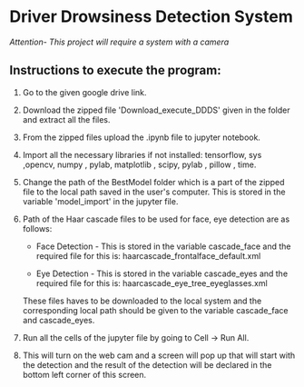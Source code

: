# Driver Drowsiness Detection System


<!-- ## Getting Started -->
_Attention- This project will require a system with a camera_
## Instructions to execute the program: 

1. Go to the given google drive link.

2. Download the zipped file 'Download_execute_DDDS' given in the folder and extract all the files.

3. From the zipped files upload the .ipynb file to jupyter notebook.

4. Import all the necessary libraries if not installed: tensorflow, sys ,opencv, numpy , pylab, matplotlib , scipy, pylab , pillow , time.

5. Change the path of the BestModel folder which is a part of the zipped file to the local path saved in the user's computer. This is stored in the variable 'model_import' in the jupyter file.

6. Path of the Haar cascade files to be used for face, eye detection are as follows:

    * Face Detection - This is stored in the variable cascade_face and the required file for this is: haarcascade_frontalface_default.xml
    
    * Eye Detection - This is stored in the variable cascade_eyes and the required file for this is: haarcascade_eye_tree_eyeglasses.xml

    These files haves to be downloaded to the local system and the corresponding local path should be given to the variable cascade_face and cascade_eyes.


7. Run all the cells of the jupyter file by going to Cell -> Run All.

8. This will turn on the web cam  and a screen will pop up that will start with the detection and the result of the detection will be declared in the bottom left corner of this screen.